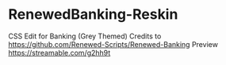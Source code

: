 # RenewedBanking-Reskin
CSS Edit for Banking (Grey Themed) Credits to  https://github.com/Renewed-Scripts/Renewed-Banking       Preview https://streamable.com/g2hh9t
